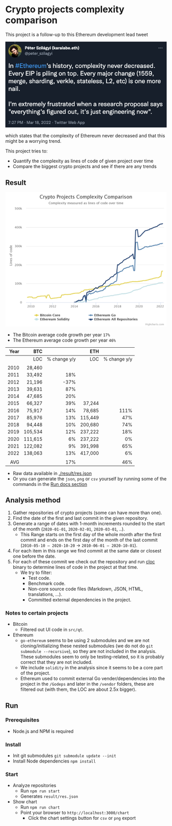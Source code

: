 # Crypto projects complexity comparison

This project is a follow-up to this Ethereum development lead tweet

[![Tweet](./img/tweet.png)](https://twitter.com/peter_szilagyi/status/1504887158699704321)

which states that the complexity of Ethereum never decreased and that this might be a worrying trend.

This project tries to:

- Quantify the complexity as lines of code of given project over time
- Compare the biggest crypto projects and see if there are any trends

## Result

[![Result](./img/result.png)](./img/result.png)

- The Bitcoin average code growth per year `17%`
- The Ethereum average code growth per year `46%`

| Year |     BTC |              |     ETH |              |
| ---: | ------: | -----------: | ------: | -----------: |
|      |     LOC | % change y/y |     LOC | % change y/y |
|      |         |              |         |              |
| 2010 |  28,460 |              |         |              |
| 2011 |  33,492 |          18% |         |              |
| 2012 |  21,196 |         -37% |         |              |
| 2013 |  39,631 |          87% |         |              |
| 2014 |  47,685 |          20% |         |              |
| 2015 |  66,327 |          39% |  37,244 |              |
| 2016 |  75,917 |          14% |  78,685 |         111% |
| 2017 |  85,976 |          13% | 115,449 |          47% |
| 2018 |  94,448 |          10% | 200,680 |          74% |
| 2019 | 105,534 |          12% | 237,222 |          18% |
| 2020 | 111,615 |           6% | 237,222 |           0% |
| 2021 | 122,082 |           9% | 391,998 |          65% |
| 2022 | 138,063 |          13% | 417,000 |           6% |
|      |         |              |         |              |
|  AVG |         |          17% |         |          46% |

- Raw data available in [./result/res.json](./result/res.json)
- Or you can generate the `json`, `png` or `csv` yourself by running some of the commands in the [Run docs section](#Run)

## Analysis method

1. Gather repositories of crypto projects (some can have more than one).
2. Find the date of the first and last commit in the given repository.
3. Generate a range of dates with 1-month increments rounded to the start of the month (`2020-01-01`, `2020-02-01`, `2020-03-01`, ..).
   - This Range starts on the first day of the whole month after the first commit and ends on the first day of the month of the last commit (`2010-05-10 — 2020-10-20` -> `2010-06-01 — 2020-10-01`).
4. For each item in this range we find commit at the same date or closest one before the date.
5. For each of these commit we check out the repository and run [cloc](https://www.npmjs.com/package/cloc) binary to determine lines of code in the project at that time.
   - We try to filter:
     - Test code.
     - Benchmark code.
     - Non-core source code files (Markdown, JSON, HTML, translations, ...).
     - Committed external dependencies in the project.

### Notes to certain projects

- Bitcoin
  - Filtered out UI code in `src/qt`.
- Ethereum
  - `go-ethereum` seems to be using 2 submodules and we are not cloning/initializing these nested submodules (we do not do `git submodule --recursive`), so they are not included in the analysis. These submodules seem to only be testing-related, so it is probably correct that they are not included.
  - We include `solidity` in the analysis since it seems to be a core part of the project.
  - Ethereum used to commit external Go vender/dependencies into the project in the `/Godeps` and later in the `/vendor` folders, these are filtered out (with them, the LOC are about 2.5x bigger).

## Run

### Prerequisites

- Node.js and NPM is required

### Install

- Init git submodules `git submodule update --init`
- Install Node dependencies `npm install`

### Start

- Analyze repositories
  - Run `npm run start`
  - Generates `result/res.json`
- Show chart
  - Run `npm run chart`
  - Point your browser to `http://localhost:3000/chart`
    - Click the chart settings button for `csv` or `png` export
